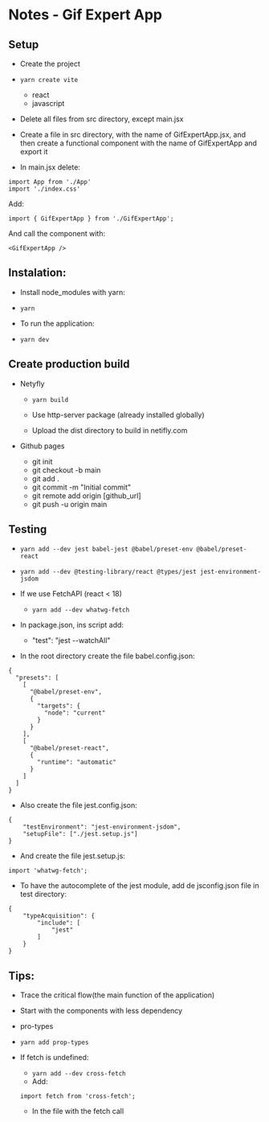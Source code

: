 # Notes - Gif Expert App

## Setup
- Create the project
- `yarn create vite`
    - react
    - javascript

- Delete all files from src directory, except main.jsx
- Create a file in src directory, with the name of GifExpertApp.jsx, and then create a functional component with the
name of GifExpertApp and export it

- In main.jsx delete:
~~~
import App from './App'
import './index.css'
~~~
Add:
~~~
import { GifExpertApp } from './GifExpertApp';
~~~
And call the component with:
~~~
<GifExpertApp />
~~~

## Instalation:

- Install node_modules with yarn:
- `yarn`

- To run the application:
- `yarn dev`

## Create production build
- Netyfly
    - `yarn build`
    - Use http-server package (already installed globally)

    - Upload the dist directory to build in netifly.com

- Github pages
    - git init
    - git checkout -b main
    - git add .
    - git commit -m "Initial commit"
    - git remote add origin [github_url]
    - git push -u origin main

## Testing

- `yarn add --dev jest babel-jest @babel/preset-env @babel/preset-react` 
- `yarn add --dev @testing-library/react @types/jest jest-environment-jsdom`

- If we use FetchAPI (react < 18)
    - `yarn add --dev whatwg-fetch`

- In package.json, ins script add:
    - "test": "jest --watchAll"

- In the root directory create the file babel.config.json:
~~~
{
  "presets": [
    [
      "@babel/preset-env",
      {
        "targets": {
          "node": "current"
        }
      }
    ],
    [
      "@babel/preset-react",
      {
        "runtime": "automatic"
      }
    ]
  ]
}
~~~

- Also create the file jest.config.json:
~~~
{
    "testEnvironment": "jest-environment-jsdom",
    "setupFile": ["./jest.setup.js"]
}
~~~
- And create the file jest.setup.js:
~~~
import 'whatwg-fetch';
~~~

- To have the autocomplete of the jest module, add de jsconfig.json file in test directory:
~~~
{
    "typeAcquisition": {
        "include": [
            "jest"
        ]
    }
}
~~~

## Tips:
- Trace the critical flow(the main function of the application)
- Start with the components with less dependency

- pro-types
- `yarn add prop-types`

- If fetch is undefined:
    - `yarn add --dev cross-fetch`
    - Add:
    ~~~
    import fetch from 'cross-fetch';
    ~~~
    - In the file with the fetch call